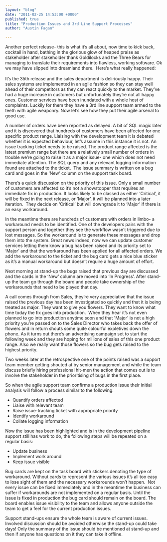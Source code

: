 ```yaml
---
layout: "blog"
date: "2011-02-25 14:53:00 +0000"
published: true
title: "Production Issues and 3rd Line Support Processes"
author: "Austin Fagan"

---
```


<p>Another perfect release- this is what it&rsquo;s all about, now time to kick back, cocktail in hand, bathing in the glorious glow of heaped praise as stakeholder after stakeholder thank Goldilocks and the Three Bears for managing to translate their requirements into flawless, working software. Ok we may have slipped into dreamland there. &nbsp;Here&rsquo;s what really happened:<br />
<br />
It&rsquo;s the 35th release and the sales department is deliriously happy. Their sales systems are implemented in an agile fashion so they can stay well ahead of their competitors as they can react quickly to the market. They&rsquo;ve had a huge increase in customers but unfortunately they&rsquo;re not all happy ones. Customer services have been inundated with a whole host of complaints. Luckily for them they have a 3rd line support team armed to the teeth with agile weaponry. Now let&rsquo;s see how they put their agile arsenal to good use.</p>
<p>A number of orders have been reported as delayed. A bit of SQL magic later and it is discovered that hundreds of customers have been affected for one specific product range. Liaising with the development team it is debated whether it is expected behaviour, let&rsquo;s assume in this instance it is not. An issue tracking ticket needs to be raised. The product range affected is the latest premium range but there are a relatively small number of orders in trouble we&rsquo;re going to raise it as a major issue- one which does not need immediate attention. The SQL query and any relevant logging information found are attached to the ticket. &nbsp;The issue summary is written on a bug card and goes in the &lsquo;New&rsquo; column on the support task board.</p>
<p>There&rsquo;s a quick discussion on the priority of this issue. Only a small number of customers are affected so it&rsquo;s not a showstopper that requires an immediate fix in production. It looks likely to be classed as either &lsquo;Critical&rsquo;, it will be fixed in the next release, or &lsquo;Major&rsquo;, it will be planned into a later iteration. &nbsp;They decide on &lsquo;Critical&rsquo; but will downgrade it to &lsquo;Major&rsquo; if there is an easy workaround.</p>
<p>In the meantime there are hundreds of customers with orders in limbo- a workaround needs to be identified. One of the developers pairs with the support person and together they see the workflow wasn&rsquo;t triggered due to lost messages. So the workaround is to generate these messages and drop them into the system. Great news indeed, now we can update customer services letting them know a bug has been raised and its priority set to &lsquo;Major&rsquo; and that the workaround has been applied for all affected orders. We add the workaround to the ticket and the bug card gets a nice blue sticker as it&rsquo;s a manual workaround but doesn&rsquo;t require a huge amount of effort.</p>
<p>Next morning at stand-up the bugs raised that previous day are discussed and the cards in the &lsquo;New&rsquo; column are moved into &lsquo;In Progress&rsquo;. After stand-up the team go through the board and people take ownership of the workarounds that need to be played that day.</p>
<p>A call comes through from Sales, they&rsquo;re very appreciative that the issue raised the previous day has been investigated so quickly and that it is being treated as major. They want to give you flowers. They want to know what time <span class="Object" id="OBJ_PREFIX_DWT74"><span class="Object" id="OBJ_PREFIX_DWT75">today</span></span> the fix goes into production. &nbsp;When they hear it&rsquo;s not even planned to go into production anytime soon and that &#39;Major&#39; is not a high priority you&rsquo;re passed on to the Sales Director who takes back the offer of flowers and in return shouts some quite colourful expletives down the phone. As it turns out there&rsquo;s an advertising campaign set to start the following week and they are hoping for millions of sales of this one product range. Also we really want those flowers so the bug gets raised to the highest priority.</p>
<p>Two weeks later at the retrospective one of the points raised was a support team member getting shouted at by senior management and while the team discuss briefly hiring professional hit-men the action that comes out is to involve the stakeholder in the prioritising of bugs in the first place.</p>
<p>So when the agile support team confirms a production issue their initial analysis will follow a process similar to the following:</p>
<ul>
<li>Quantify orders affected</li>
<li>Liaise with relevant team</li>
<li>Raise issue-tracking ticket with appropriate priority</li>
<li>Identify workaround</li>
<li>Collate logging information</li>
</ul>
<p>Now the issue has been highlighted and is in the development pipeline support still has work to do, the following steps will be repeated on a regular basis:</p>
<ul>
<li>Update business</li>
<li>Implement work around</li>
<li>Keep issue visible</li>
</ul>
<p>Bug cards are kept on the task board with stickers denoting the type of workaround. Without cards to represent the various issues it&rsquo;s all too easy to lose sight of them and the necessary workarounds won&rsquo;t happen. &nbsp;Not every issue can be fixed immediately and in the meantime the business can suffer if workarounds are not implemented on a regular basis. Until the issue is fixed in production the bug card should remain on the board. The board enables issue visibility to the team and allows anyone outside the team to get a feel for the current production issues.</p>
<p>Support stand-ups ensure the whole team is aware of current issues. Involved discussion should be avoided otherwise the stand-up could take days! Only the summary of the issue should be mentioned at stand-up and then if anyone has questions on it they can take it offline.</p>

